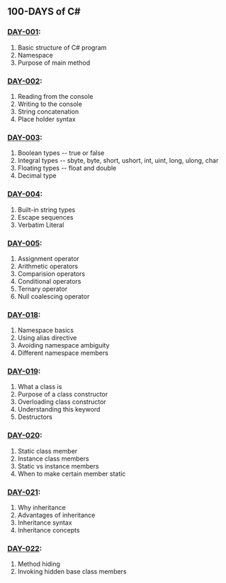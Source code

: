 ## 100-DAYS of C#

### [DAY-001](./DAY-001):
1. Basic structure of C# program
2. Namespace
3. Purpose of main method

### [DAY-002](./DAY-002):
1. Reading from the console
2. Writing to the console
3. String concatenation
4. Place holder syntax

### [DAY-003](./DAY-003):
1. Boolean types -- true or false
2. Integral types -- sbyte, byte, short, ushort, int, uint, long, ulong, char
3. Floating types -- float and double
4. Decimal type

### [DAY-004](./DAY-004):
1. Built-in string types
2. Escape sequences
3. Verbatim Literal

### [DAY-005](./DAY-005):
1. Assignment operator
2. Arithmetic operators
3. Comparision operators
4. Conditional operators
5. Ternary operator
6. Null coalescing operator

### [DAY-018](./DAY-018):
1. Namespace basics
2. Using alias directive
3. Avoiding namespace ambiguity
4. Different namespace members

### [DAY-019](./DAY-019):
1. What a class is
2. Purpose of a class constructor
3. Overloading class constructor
4. Understanding this keyword
5. Destructors

### [DAY-020](./DAY-020):
1. Static class member
2. Instance class members
3. Static vs instance members
4. When to make certain member static

### [DAY-021](./DAY-021):
1. Why inheritance
2. Advantages of inheritance
3. Inheritance syntax
4. Inheritance concepts

### [DAY-022](./DAY-022):
1. Method hiding
2. Invoking hidden base class members

